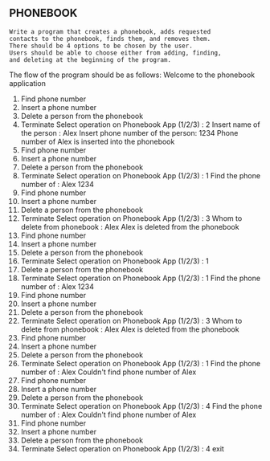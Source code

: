 
## PHONEBOOK

```
Write a program that creates a phonebook, adds requested 
contacts to the phonebook, finds them, and removes them. 
There should be 4 options to be chosen by the user.
Users should be able to choose either from adding, finding,
and deleting at the beginning of the program.
``` 
The flow of the program should be as follows:
Welcome to the phonebook application 
1. Find phone number
2. Insert a phone number
3. Delete a person from the phonebook 
4. Terminate
Select operation on Phonebook App (1/2/3) : 2
Insert name of the person : Alex
Insert phone number of the person: 1234
Phone number of Alex is inserted into the phonebook
1. Find phone number
2. Insert a phone number
3. Delete a person from the phonebook
4. Terminate
Select operation on Phonebook App (1/2/3) : 
1 Find the phone number of : Alex
1234
1. Find phone number
2. Insert a phone number
3. Delete a person from the phonebook
4. Terminate
Select operation on Phonebook App (1/2/3) : 
3 Whom to delete from phonebook : Alex
Alex is deleted from the phonebook
1. Find phone number
2. Insert a phone number
3. Delete a person from the phonebook
4. Terminate
Select operation on Phonebook App (1/2/3) : 1 
3. Delete a person from the phonebook
4. Terminate
Select operation on Phonebook App (1/2/3) : 
1 Find the phone number of : Alex
1234
1. Find phone number
2. Insert a phone number
3. Delete a person from the phonebook
4. Terminate
Select operation on Phonebook App (1/2/3) : 
3 Whom to delete from phonebook : Alex
Alex is deleted from the phonebook
1. Find phone number
2. Insert a phone number
3. Delete a person from the phonebook
4. Terminate
Select operation on Phonebook App (1/2/3) : 
1 Find the phone number of : Alex
Couldn't find phone number of Alex
1. Find phone number
2. Insert a phone number
3. Delete a person from the phonebook
4. Terminate
Select operation on Phonebook App (1/2/3) : 
4 Find the phone number of : Alex
Couldn't find phone number of Alex
1. Find phone number
2. Insert a phone number
3. Delete a person from the phonebook
4. Terminate
Select operation on Phonebook App (1/2/3) : 4
exit